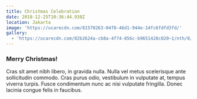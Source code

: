 ```yaml
---
title: Christmas Celebration
date: 2018-12-25T10:36:44.938Z
location: Jakarta
image: 'https://ucarecdn.com/81570263-04f8-46d1-944e-14fc6fdfd3fd/'
gallery:
  - 'https://ucarecdn.com/82b2624a-cb8a-4f74-856c-b9651428c020~1/nth/0/'
---
```


### Merry Christmas!

Cras sit amet nibh libero, in gravida nulla. Nulla vel metus scelerisque ante sollicitudin commodo. Cras purus odio, vestibulum in vulputate at, tempus viverra turpis. Fusce condimentum nunc ac nisi vulputate fringilla. Donec lacinia congue felis in faucibus.
